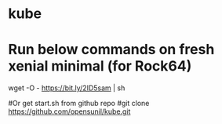 # kube

# Run below commands on fresh xenial minimal (for Rock64)
wget -O - https://bit.ly/2ID5sam | sh

#Or get start.sh from github repo
#git clone https://github.com/opensunil/kube.git
